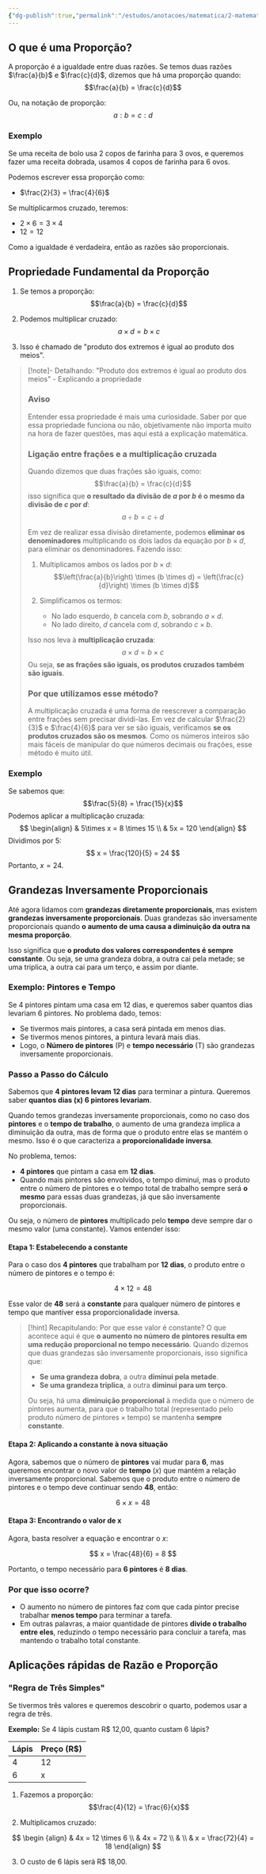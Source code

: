 ```yaml
---
{"dg-publish":true,"permalink":"/estudos/anotacoes/matematica/2-matematica-basico/5-medidas-e-proporcionalidade/5-3-proporcao/","updated":"2025-03-08T18:09:44.430-03:00"}
---
```


## O que é uma Proporção?

A proporção é a igualdade entre duas razões. Se temos duas razões $\frac{a}{b}$ e $\frac{c}{d}$, dizemos que há uma proporção quando: $$\frac{a}{b} = \frac{c}{d}$$

Ou, na notação de proporção: $$a:b = c:d$$

### Exemplo

Se uma receita de bolo usa 2 copos de farinha para 3 ovos, e queremos fazer uma receita dobrada, usamos 4 copos de farinha para 6 ovos.

Podemos escrever essa proporção como:
- $\frac{2}{3} = \frac{4}{6}$

Se multiplicarmos cruzado, teremos:
- $2 \times 6 = 3 \times 4$
- $12 = 12$

Como a igualdade é verdadeira, então as razões são proporcionais.

## Propriedade Fundamental da Proporção

1. Se temos a proporção: $$\frac{a}{b} = \frac{c}{d}$$

2. Podemos multiplicar cruzado: $$a \times d = b \times c$$

3. Isso é chamado de "produto dos extremos é igual ao produto dos meios".

> [!note]- Detalhando: "Produto dos extremos é igual ao produto dos meios" - Explicando a propriedade
> ### Aviso
> Entender essa propriedade é mais uma curiosidade. Saber por que essa propriedade funciona ou não, objetivamente não importa muito na hora de fazer questões, mas aqui está a explicação matemática.
> 
> ### Ligação entre frações e a multiplicação cruzada
> Quando dizemos que duas frações são iguais, como: $$\frac{a}{b} = \frac{c}{d}$$
> isso significa que **o resultado da divisão de $a$ por $b$ é o mesmo da divisão de $c$ por $d$**: $$a \div b = c \div d$$
>  
> Em vez de realizar essa divisão diretamente, podemos **eliminar os denominadores** multiplicando os dois lados da equação por $b \times d$, para eliminar os denominadores. Fazendo isso:
>  
> 1. Multiplicamos ambos os lados por $b \times d$:$$\left(\frac{a}{b}\right) \times (b \times d) = \left(\frac{c}{d}\right) \times (b \times d)$$
>  
> 2. Simplificamos os termos:
>    - No lado esquerdo, $b$ cancela com $b$, sobrando $a \times d$.
>    - No lado direito, $d$ cancela com $d$, sobrando $c \times b$.
>  
> Isso nos leva à **multiplicação cruzada**: $$a \times d = b \times c$$
> Ou seja, **se as frações são iguais, os produtos cruzados também são iguais**.
>  
> ### Por que utilizamos esse método?
> A multiplicação cruzada é uma forma de reescrever a comparação entre frações sem precisar dividi-las. Em vez de calcular $\frac{2}{3}$ e $\frac{4}{6}$ para ver se são iguais, verificamos **se os produtos cruzados são os mesmos**. Como os números inteiros são mais fáceis de manipular do que números decimais ou frações, esse método é muito útil.

### Exemplo

Se sabemos que: $$\frac{5}{8} = \frac{15}{x}$$
Podemos aplicar a multiplicação cruzada:
$$
\begin{align}
& 5\times x = 8 \times 15 \\
& 5x = 120
\end{align}
$$
Dividimos por 5:
$$
x = \frac{120}{5} = 24
$$
Portanto, $x = 24$.

## Grandezas Inversamente Proporcionais

Até agora lidamos com **grandezas diretamente proporcionais**, mas existem **grandezas inversamente proporcionais**. Duas grandezas são inversamente proporcionais quando **o aumento de uma causa a diminuição da outra na mesma proporção**.  

Isso significa que **o produto dos valores correspondentes é sempre constante**. Ou seja, se uma grandeza dobra, a outra cai pela metade; se uma triplica, a outra cai para um terço, e assim por diante.

### Exemplo: Pintores e Tempo

Se 4 pintores pintam uma casa em 12 dias, e queremos saber quantos dias levariam 6 pintores. No problema dado, temos:

- Se tivermos mais pintores, a casa será pintada em menos dias.
- Se tivermos menos pintores, a pintura levará mais dias.
- Logo, o **Número de pintores** (P) e **tempo necessário** (T) são grandezas inversamente proporcionais.

### Passo a Passo do Cálculo

Sabemos que **4 pintores levam 12 dias** para terminar a pintura. Queremos saber **quantos dias (x) 6 pintores levariam**.

Quando temos grandezas inversamente proporcionais, como no caso dos **pintores** e o **tempo de trabalho**, o aumento de uma grandeza implica a diminuição da outra, mas de forma que o produto entre elas se mantém o mesmo. Isso é o que caracteriza a **proporcionalidade inversa**.

No problema, temos:
- **4 pintores** que pintam a casa em **12 dias**. 
- Quando mais pintores são envolvidos, o tempo diminui, mas o produto entre o número de pintores e o tempo total de trabalho sempre será **o mesmo** para essas duas grandezas, já que são inversamente proporcionais.

Ou seja, o número de **pintores** multiplicado pelo **tempo** deve sempre dar o mesmo valor (uma constante). Vamos entender isso:

#### Etapa 1: Estabelecendo a constante

Para o caso dos **4 pintores** que trabalham por **12 dias**, o produto entre o número de pintores e o tempo é:

$$
4 \times 12 = 48
$$

Esse valor de **48** será a **constante** para qualquer número de pintores e tempo que mantiver essa proporcionalidade inversa. 

> [!hint] Recapitulando: Por que esse valor é constante?
> O que acontece aqui é que **o aumento no número de pintores resulta em uma redução proporcional no tempo necessário**. Quando dizemos que duas grandezas são inversamente proporcionais, isso significa que:
> 
> - **Se uma grandeza dobra**, a outra **diminui pela metade**.
> - **Se uma grandeza triplica**, a outra **diminui para um terço**.
> 
> Ou seja, há uma **diminuição proporcional** à medida que o número de pintores aumenta, para que o trabalho total (representado pelo produto $\text{número de pintores} \times \text{tempo}$) se mantenha **sempre constante**.

#### Etapa 2: Aplicando a constante à nova situação

Agora, sabemos que o número de **pintores** vai mudar para **6**, mas queremos encontrar o novo valor de **tempo** ($x$) que mantém a relação inversamente proporcional. Sabemos que o produto entre o número de pintores e o tempo deve continuar sendo **48**, então:

$$
6 \times x = 48
$$

#### Etapa 3: Encontrando o valor de x

Agora, basta resolver a equação e encontrar o $x$:

$$
x = \frac{48}{6} = 8
$$

Portanto, o tempo necessário para **6 pintores** é **8 dias**.

### Por que isso ocorre?

- O aumento no número de pintores faz com que cada pintor precise trabalhar **menos tempo** para terminar a tarefa.  
- Em outras palavras, a maior quantidade de pintores **divide o trabalho entre eles**, reduzindo o tempo necessário para concluir a tarefa, mas mantendo o trabalho total constante.

## Aplicações rápidas de Razão e Proporção

### "Regra de Três Simples"

Se tivermos três valores e queremos descobrir o quarto, podemos usar a regra de três.

**Exemplo:** Se 4 lápis custam R$ 12,00, quanto custam 6 lápis?

| Lápis | Preço (R$) |
| ----- | ---------- |
| 4     | 12         |
| 6     | x          |

1. Fazemos a proporção: $$\frac{4}{12} = \frac{6}{x}$$

2. Multiplicamos cruzado:

$$
\begin {align}
& 4x = 12 \times 6 \\
& 4x = 72 \\
& \\
& x = \frac{72}{4} = 18
\end{align}
$$

3. O custo de 6 lápis será R$ 18,00.
